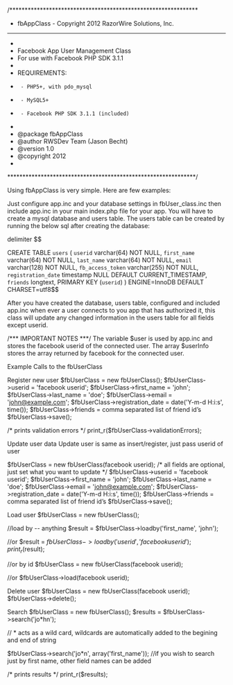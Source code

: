 /**************************************************************
 * fbAppClass - Copyright 2012 RazorWire Solutions, Inc.  
 **************************************************************
 *
 * Facebook App User Management Class
 * For use with Facebook PHP SDK 3.1.1
 *
 *  REQUIREMENTS:
 *      - PHP5+, with pdo_mysql
 *      - MySQL5+
 *      - Facebook PHP SDK 3.1.1 (included)
 *
 * @package fbAppClass
 * @author RWSDev Team (Jason Becht)
 * @version 1.0
 * @copyright 2012
 * 
 **************************************************************/


Using fbAppClass is very simple. Here are few examples:

Just configure app.inc and your database settings in fbUser_class.inc then include app.inc in your main index.php file for your app.
You will have to create a mysql database and users table.  The users table
can be created by running the below sql after creating the database:

delimiter $$

CREATE TABLE `users` (
  `userid` varchar(64) NOT NULL,
  `first_name` varchar(64) NOT NULL,
  `last_name` varchar(64) NOT NULL,
  `email` varchar(128) NOT NULL,
  `fb_access_token` varchar(255) NOT NULL,
  `registration_date` timestamp NULL DEFAULT CURRENT_TIMESTAMP,
  `friends` longtext,
  PRIMARY KEY (`userid`)
) ENGINE=InnoDB DEFAULT CHARSET=utf8$$

After you have created the database, users table, configured and included app.inc
when ever a user connects to you app that has authorized it, this class will update
any changed information in the users table for all fields except userid.

/*** IMPORTANT NOTES ***/
The variable $user is used by app.inc and stores the facebook userid of the connected user.
The array $userInfo stores the array returned by facebook for the connected user.

Example Calls to the fbUserClass

Register new user
$fbUserClass = new fbUserClass();
$fbUserClass->userid = 'facebook userid';
$fbUserClass->first_name = 'john';
$fbUserClass->last_name = 'doe';
$fbUserClass->email = 'john@example.com';
$fbUserClass->registration_date = date('Y-m-d H:i:s', time());
$fbUserClass->friends = comma separated list of friend id’s
$fbUserClass->save();

/* prints validation errors */
print_r($fbUserClass->validationErrors);

Update user data
Update user is same as insert/register, just pass userid of user

$fbUserClass = new fbUserClass(facebook userid);
/* all fields are optional, just set what you want to update */
$fbUserClass->userid = 'facebook userid';
$fbUserClass->first_name = 'john';
$fbUserClass->last_name = 'doe';
$fbUserClass->email = 'john@example.com';
$fbUserClass->registration_date = date('Y-m-d H:i:s', time());
$fbUserClass->friends = comma separated list of friend id’s
$fbUserClass->save();

Load user
$fbUserClass = new fbUserClass();

//load by -- anything
$result = $fbUserClass->loadby('first_name', 'john');

//or
$result = $fbUserClass->loadby('userid', 'facebook userid');
print_r($result);

//or by id
$fbUserClass = new fbUserClass(facebook userid);

//or
$fbUserClass->load(facebook userid);

Delete user
$fbUserClass = new fbUserClass(facebook userid);
$fbUserClass->delete();


Search
$fbUserClass = new fbUserClass();
$results = $fbUserClass->search('jo*hn'); 

// * acts as a wild card, wildcards are automatically added to the begining and end of string

$fbUserClass->search('jo*n', array('first_name'));
//if you wish to search just by first name, other field names can be added

/* prints results */
print_r($results);

